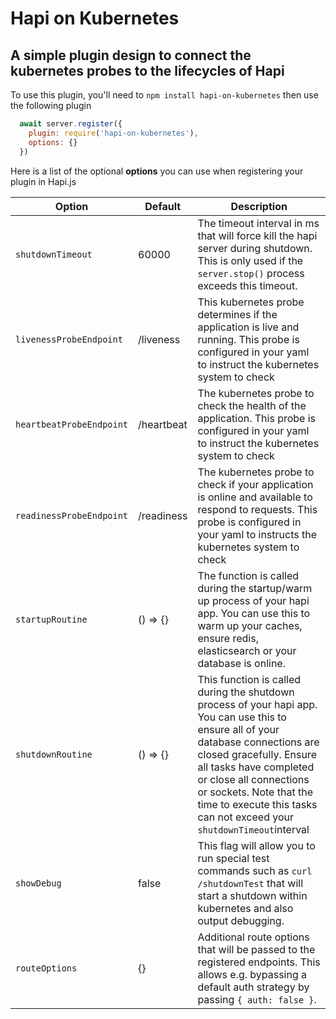# Hapi on Kubernetes

## A simple plugin design to connect the kubernetes probes to the lifecycles of Hapi



To use this plugin, you'll need to `npm install hapi-on-kubernetes` then use the following plugin

```javascript
  await server.register({
    plugin: require('hapi-on-kubernetes'),
    options: {}
  })
```



Here is a list of the optional **options** you can use when registering your plugin in Hapi.js

| Option                   | Default    | Description                                                  |
| ------------------------ | ---------- | ------------------------------------------------------------ |
| `shutdownTimeout`        | 60000      | The timeout interval in ms that will force kill the hapi server during shutdown. This is only used if the `server.stop()` process exceeds this timeout. |
| `livenessProbeEndpoint`  | /liveness  | This kubernetes probe determines if the application is live and running. This probe is configured in your yaml to instruct the kubernetes system to check |
| `heartbeatProbeEndpoint` | /heartbeat | The kubernetes probe to check the health of the application. This probe is configured in your yaml to instruct the kubernetes system to check |
| `readinessProbeEndpoint` | /readiness | The kubernetes probe to check if your application is online and available to respond to requests. This probe is configured in your yaml to instructs the kubernetes system to check |
| `startupRoutine`         | () => {}   | The function is called during the startup/warm up process of your hapi app. You can use this to warm up your caches, ensure redis, elasticsearch or your database is online. |
| `shutdownRoutine`        | () => {}   | This function is called during the shutdown process of your hapi app. You can use this to ensure all of your database connections are closed gracefully. Ensure all tasks have completed or close all connections or sockets. Note that the time to execute this tasks can not exceed your `shutdownTimeout`interval |
| `showDebug`              | false      | This flag will allow you to run special test commands such as `curl /shutdownTest` that will start a shutdown within kubernetes and also output debugging. |
| `routeOptions`           | {}         | Additional route options that will be passed to the registered endpoints. This allows e.g. bypassing a default auth strategy by passing `{ auth: false }`. |
